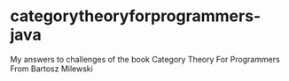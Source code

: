 # categorytheoryforprogrammers-java
My answers to challenges of the book Category Theory For Programmers From Bartosz Milewski
